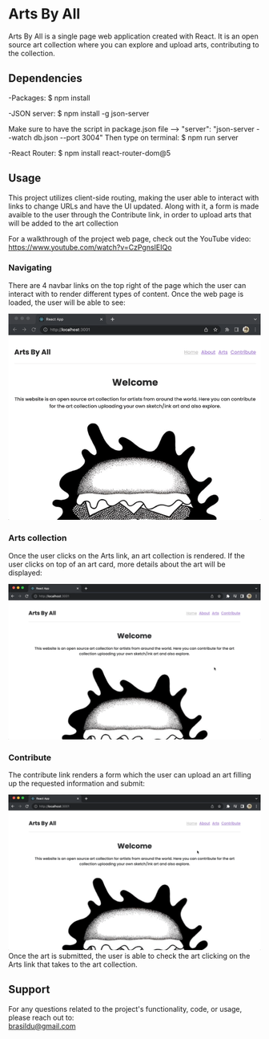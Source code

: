 # Arts By All

Arts By All is a single page web application created with React. It is an open source art collection where you can explore and upload arts, contributing to the collection.

## Dependencies
-Packages:
$ npm install

-JSON server:
$ npm install -g json-server

Make sure to have the script in package.json file --> "server": "json-server --watch db.json --port 3004"
Then type on terminal:
$ npm run server


-React Router:
$ npm install react-router-dom@5


## Usage
This project utilizes client-side routing, making the user able to interact with links to change URLs and have the UI updated. Along with it, a form is made avaible to the user through the Contribute link, in order to upload arts that will be added to the art collection
  
For a walkthrough of the project web page, check out the YouTube video:
https://www.youtube.com/watch?v=CzPgnsIEIQo
  
### Navigating
There are 4 navbar links on the top right of the page which the user can interact with to render different types of content. Once the web page is loaded, the user will be able to see:  

![](./gifs/home.gif)

### Arts collection
Once the user clicks on the Arts link, an art collection is rendered. If the user clicks on top of an art card, more details about the art will be displayed:

![](./gifs/arts.gif) 

### Contribute
The contribute link renders a form which the user can upload an art filling up the requested information and submit:  

![](./gifs/contribute.gif)
Once the art is submitted, the user is able to check the art clicking on the Arts link that takes to the art collection.  

## Support
For any questions related to the project's functionality, code, or usage, please reach out to:  
brasildu@gmail.com
